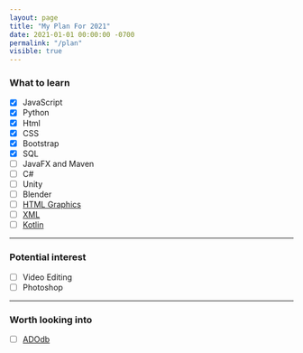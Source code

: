```yaml
---
layout: page
title: "My Plan For 2021"
date: 2021-01-01 00:00:00 -0700
permalink: "/plan"
visible: true
---
```

### What to learn 
- [x] JavaScript
- [x] Python
- [x] Html
- [x] CSS
- [x] Bootstrap
- [x] SQL
- [ ] JavaFX and Maven
- [ ] C#
- [ ] Unity
- [ ] Blender
- [ ] [HTML Graphics](https://www.w3schools.com/graphics/default.asp)
- [ ] [XML](https://www.w3schools.com/xml/default.asp)
- [ ] [Kotlin](https://developer.android.com/courses/)

---

### Potential interest
- [ ] Video Editing
- [ ] Photoshop

---

### Worth looking into
- [ ] [ADOdb](https://adodb.org/dokuwiki/doku.php)

